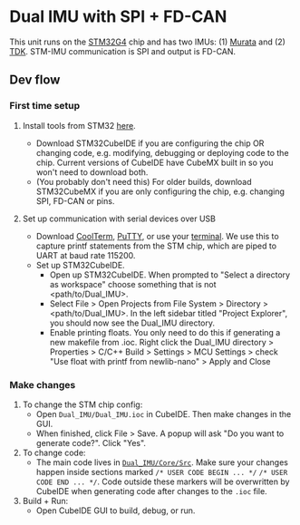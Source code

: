 # Dual IMU with SPI + FD-CAN

This unit runs on the [STM32G4](https://www.st.com/resource/en/datasheet/stm32g473cb.pdf) chip and has two IMUs: (1) [Murata](https://sensorsandpower.angst-pfister.com/fileadmin/products/datasheets/191/SCHA63T-K03-rev3_1640-21648-0029-E-1121.pdf) and (2) [TDK](https://invensense.tdk.com/wp-content/uploads/2021/11/DS-000409-IAM-20680HP-v1.2-Typ.pdf). STM-IMU communication is SPI and output is FD-CAN. 

## Dev flow
### First time setup
1) Install tools from STM32 [here](https://www.google.com/url?q=https://wiki.st.com/stm32mcu/wiki/STM32StepByStep:Step1_Tools_installation&sa=D&source=docs&ust=1703379897873265&usg=AOvVaw3_c3vA3EHbkvutsGrSWoX8). 
    * Download STM32CubeIDE if you are configuring the chip OR changing code, e.g. modifying, debugging or deploying code to the chip. Current versions of CubeIDE have CubeMX built in so you won't need to download both. 
    * (You probably don't need this) For older builds, download STM32CubeMX if you are only configuring the chip, e.g. changing SPI, FD-CAN or pins.

2) Set up communication with serial devices over USB
    * Download [CoolTerm](https://coolterm.en.lo4d.com/windows), [PuTTY](https://pbxbook.com/voip/sputty.html), or use your [terminal](https://pbxbook.com/other/mac-tty.html). We use this to capture printf statements from the STM chip, which are piped to UART at baud rate 115200. 
    * Set up STM32CubeIDE.
        * Open up STM32CubeIDE. When prompted to "Select a directory as workspace" choose something that is not <path/to/Dual_IMU>.
        * Select File > Open Projects from File System > Directory > <path/to/Dual_IMU>. In the left sidebar titled "Project Explorer", you should now see the Dual_IMU directory. 
        * Enable printing floats. You only need to do this if generating a new makefile from .ioc. Right click the Dual_IMU directory > Properties > C/C++ Build > Settings > MCU Settings > check "Use float with printf from newlib-nano" > Apply and Close

### Make changes
1) To change the STM chip config:
    * Open `Dual_IMU/Dual_IMU.ioc` in CubeIDE. Then make changes in the GUI. 
    * When finished, click File > Save. A popup will ask "Do you want to generate code?". Click "Yes". 
2)  To change code:
    * The main code lives in [`Dual_IMU/Core/Src`](/Dual_IMU/Core/Src/). Make sure your changes happen inside sections marked `/* USER CODE BEGIN ... */` `/* USER CODE END ... */`. Code outside these markers will be overwritten by CubeIDE when generating code after changes to the `.ioc` file.
3) Build + Run:
    * Open CubeIDE GUI to build, debug, or run.